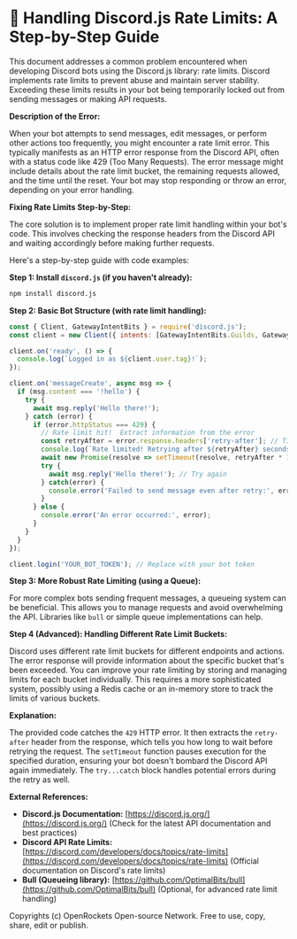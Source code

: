# 🐞 Handling Discord.js Rate Limits: A Step-by-Step Guide


This document addresses a common problem encountered when developing Discord bots using the Discord.js library: rate limits.  Discord implements rate limits to prevent abuse and maintain server stability.  Exceeding these limits results in your bot being temporarily locked out from sending messages or making API requests.

**Description of the Error:**

When your bot attempts to send messages, edit messages, or perform other actions too frequently, you might encounter a rate limit error.  This typically manifests as an HTTP error response from the Discord API, often with a status code like 429 (Too Many Requests).  The error message might include details about the rate limit bucket, the remaining requests allowed, and the time until the reset.  Your bot may stop responding or throw an error, depending on your error handling.


**Fixing Rate Limits Step-by-Step:**

The core solution is to implement proper rate limit handling within your bot's code. This involves checking the response headers from the Discord API and waiting accordingly before making further requests.

Here's a step-by-step guide with code examples:

**Step 1: Install `discord.js` (if you haven't already):**

```bash
npm install discord.js
```

**Step 2:  Basic Bot Structure (with rate limit handling):**

```javascript
const { Client, GatewayIntentBits } = require('discord.js');
const client = new Client({ intents: [GatewayIntentBits.Guilds, GatewayIntentBits.GuildMessages] }); // Add necessary intents

client.on('ready', () => {
  console.log(`Logged in as ${client.user.tag}!`);
});

client.on('messageCreate', async msg => {
  if (msg.content === '!hello') {
    try {
      await msg.reply('Hello there!'); 
    } catch (error) {
      if (error.httpStatus === 429) {
        // Rate limit hit!  Extract information from the error
        const retryAfter = error.response.headers['retry-after']; // Time to wait in seconds (or milliseconds, check the docs)
        console.log(`Rate limited! Retrying after ${retryAfter} seconds...`);
        await new Promise(resolve => setTimeout(resolve, retryAfter * 1000)); // Wait
        try {
          await msg.reply('Hello there!'); // Try again
        } catch(error) {
          console.error('Failed to send message even after retry:', error);
        }
      } else {
        console.error('An error occurred:', error);
      }
    }
  }
});

client.login('YOUR_BOT_TOKEN'); // Replace with your bot token
```


**Step 3:  More Robust Rate Limiting (using a Queue):**

For more complex bots sending frequent messages, a queueing system can be beneficial.  This allows you to manage requests and avoid overwhelming the API.  Libraries like `bull` or simple queue implementations can help.


**Step 4 (Advanced): Handling Different Rate Limit Buckets:**

Discord uses different rate limit buckets for different endpoints and actions. The error response will provide information about the specific bucket that's been exceeded.  You can improve your rate limiting by storing and managing limits for each bucket individually.  This requires a more sophisticated system, possibly using a Redis cache or an in-memory store to track the limits of various buckets.


**Explanation:**

The provided code catches the `429` HTTP error. It then extracts the `retry-after` header from the response, which tells you how long to wait before retrying the request.  The `setTimeout` function pauses execution for the specified duration, ensuring your bot doesn't bombard the Discord API again immediately.  The `try...catch` block handles potential errors during the retry as well.

**External References:**

* **Discord.js Documentation:** [https://discord.js.org/](https://discord.js.org/)  (Check for the latest API documentation and best practices)
* **Discord API Rate Limits:** [https://discord.com/developers/docs/topics/rate-limits](https://discord.com/developers/docs/topics/rate-limits) (Official documentation on Discord's rate limits)
* **Bull (Queueing library):** [https://github.com/OptimalBits/bull](https://github.com/OptimalBits/bull) (Optional, for advanced rate limit handling)


Copyrights (c) OpenRockets Open-source Network. Free to use, copy, share, edit or publish.

